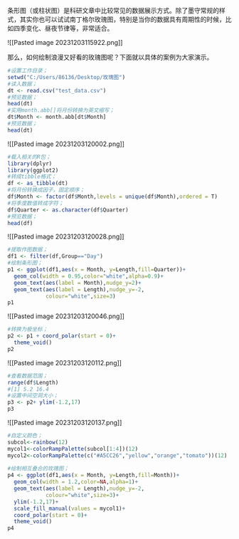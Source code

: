 条形图（或柱状图）是科研文章中比较常见的数据展示方式。除了墨守常规的样式，其实你也可以试试南丁格尔玫瑰图，特别是当你的数据具有周期性的时候，比如四季变化、昼夜节律等，非常适合。

![[Pasted image 20231203115922.png]]

那么，如何绘制浪漫又好看的玫瑰图呢？下面就以具体的案例为大家演示。

```R
#设置工作目录；  
setwd("C:/Users/86136/Desktop/玫瑰图")  
#读入数据；  
dt <- read.csv("test_data.csv")  
#预览数据；  
head(dt)  
#实用month.abb[]将月份转换为英文缩写；  
dt$Month <- month.abb[dt$Month]  
#预览数据；  
head(dt)
```

![[Pasted image 20231203120002.png]]
```R
#载入相关的R包；  
library(dplyr)  
library(ggplot2)  
#转成tibble格式；  
df <- as_tibble(dt)  
#将月份转换成因子，固定顺序；  
df$Month <- factor(df$Month,levels = unique(df$Month),ordered = T)  
#将季度数值转成字符；  
df$Quarter <- as.character(df$Quarter)  
#预览数据；  
head(df)
```

![[Pasted image 20231203120028.png]]

```R
#提取作图数据；  
df1 <- filter(df,Group=="Day")  
#绘制条形图；  
p1 <- ggplot(df1,aes(x = Month, y=Length,fill=Quarter))+  
  geom_col(width = 0.95,color="white",alpha=0.9)+  
  geom_text(aes(label = Month),nudge_y=2)+  
  geom_text(aes(label = Length),nudge_y=-2,  
            colour="white",size=3)  
p1
```
![[Pasted image 20231203120046.png]]

```R
#转换为极坐标；  
p2 <- p1 + coord_polar(start = 0)+  
  theme_void()  
p2
```


![[Pasted image 20231203120112.png]]

```R
#查看数据范围；  
range(df$Length)  
#[1] 5.2 16.4  
#设置中间空洞大小；  
p3 <- p2+ ylim(-1.2,17)  
p3
```

![[Pasted image 20231203120137.png]]

```R
#自定义颜色；  
subcol<-rainbow(12)  
mycol1<-colorRampPalette(subcol[1:4])(12)  
mycol2<-colorRampPalette(c("#A5CC26","yellow","orange","tomato"))(12)  
  
#绘制相互叠合的玫瑰图；  
p4 <- ggplot(df1,aes(x = Month, y=Length,fill=Month))+  
  geom_col(width = 1.2,color=NA,alpha=1)+  
  geom_text(aes(label = Length),nudge_y=-2,  
            colour="white",size=3)+  
  ylim(-1.2,17)+  
  scale_fill_manual(values = mycol1)+  
  coord_polar(start = 0)+  
  theme_void()  
p4
```

